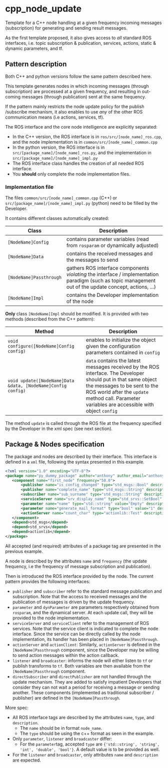 # cpp_node_update

Template for a C++ node handling at a given frequency incoming messages
(subscription) for generating and sending result messages.

As the first template proposed, it also gives access to _all_ standard
ROS interfaces, i.e. topic subscription & publication, services, actions,
static & dynamic parameters, and tf.

## Pattern description

Both C++ and python versions follow the same pattern described here.

This template generates nodes in which incoming messages (through subscription)
are processed at a given frequency, and resulting in out-coming messages
(through publication) sent at the same frequency.

If the pattern mainly restricts the node update policy for the publish /subscribe mechanism, it also enables to use _any_ of the other ROS communication means (i.e actions, services, tf).

The ROS interface and the core node intelligence are explicitly separated:

* In the C++ version, the ROS interface is in `ros/src/[node_name]_ros.cpp`, and the node implementation is in `common/src/[node_name]_common.cpp`
* In the python version, the ROS interface is in `src/[package_name]/[node_name]_ros.py`, and the implementation in `src/[package_name]/[node_name]_impl.py`
* The ROS interface class handles the creation of all needed ROS interface.
* You **should** only complete the node implementation files.

### Implementation file

The files `common/src/[node_name]_common.cpp` (C++) or `src/[package_name]/[node_name]_impl.py` (python) need to be filled by the Developer.

It contains different classes automatically created:

| Class | Description |
| ----- | ----------- |
| `[NodeName]Config` | contains parameter variables (read from `rosparam` or dynamically adjusted) |
| `[NodeName]Data` | contains the received messages and the messages to send |
| `[NodeName]Passthrough` | gathers ROS interface components _violating_ the interface / implementation paradigm (such as topic management out of the update concept, actions, ...) |
| `[NodeName]Impl` | contains the Developer implementation of the node |

**Only** class `[NodeName]Impl` should be modified.
It is provided with two methods (described from the C++ pattern):

| Method | Description |
| ------ | ----------- |
| `void configure([NodeName]Config config)` | enables to initialize the object given the configuration parameters contained in `config` |
| `void update([NodeName]Data &data, [NodeName]Config config)` | `data` contains the latest messages received by the ROS interface. The Developer should put in that same object the messages to be sent to the ROS world after the `update` method call. Parameter variables are accessible with object `config`|

The method `update` is called through the ROS file at the frequency specified by the Developer in the xml spec (see next section).

## Package & Nodes specification

The package and nodes are described by their interface.
This interface is defined in a `xml` file, following the syntax presented in this example.

```xml
<?xml version="1.0" encoding="UTF-8"?>
<package name="py_dummy_package" author="anthony" author_email="anthony@todo.todo" description="Dummy package containing various interface" license="TODO">
   <component name="first_node" frequency="50.0">
       <publisher name="is_config_changed" type="std_msgs::Bool" description="Inform whether the config changed"/>
       <publisher name="complete_name" type="std_msgs::String" description="name and surname"/>
       <subscriber name="sub_surname" type="std_msgs::String" description="to receive the person surname"/>
       <serviceServer name="srv_display_name" type="std_srvs::SetBool" description="to print the name"/>
       <parameter name="name" type="std::string" value="Empty" description="default person name"/>
       <parameter name="generate_mail_format" type="bool" value="1" description="whether mail format is used or not"/>
       <actionServer name="count_char" type="actionlib::Test" description="count the letters in the generated name"/>
   </component>
   <depend>std_msgs</depend>
   <depend>std_srvs</depend>
   <depend>actionlib</depend>
</package>
```

All accepted (and required) attributes of a package tag are presented in the previous example.

A node is described by the attributes `name` and `frequency` (the update frequency, i.e the frequency of message subscription and publication).

Then is introduced the ROS interface provided by the node.
The current pattern provides the following interfaces:

* `publisher` and `subscriber` refer to the standard message publication and subscription.
   Note that the access to received messages and the publication of messages is driven by the update frequency.
* `parameter` and `dynParameter` are parameters respectively obtained from `rosparam`, and the dynamical server.
   At each update call, they will be provided to the node implementation.
* `serviceServer` and `serviceClient` refer to the management of ROS services.
   Note that the service client is indicated to complete the node interface. Since the service can be directly called by the node implementation, its handler has been placed in `[NodeName]Passthrough`.
* `actionServer` and `actionClient`: Similarly, `actionServer` is defined in the `[NodeName]Passthrough` component, since the Developer may be willing to send action messages within the action callback.
* `listener` and `broadcaster`: informs the node will either listen to `tf` or publish transforms to `tf`.
   Both variables are then available from the `[NodeName]Passthrough` component.
* `directSubscriber` and `directPublisher` are not handled through the update mechanism.
  They are added to satisfy impatient Developers that consider they can not wait a period for receiving a message or sending another.
  These components (implemented as traditional subscriber / publisher) are defined in the `[NodeName]Passthrough`.

More spec:

* All ROS interface tags are described by the attributes `name`, `type`, and `description`.
  * The `name` should be in format `node_name`.
  * The `type` should be using the c++ format as seen in the example.
* Only `parameter`, `listener` and `broadcaster` differ:
  * For the `parameter`tag, accepted `type` are `{'std::string', 'string', 'int', 'double', 'bool'}`.
   A default value is to be provided as well.
* For the `listener` and `broadcaster`, only attributes `name` and `description` are expected.
